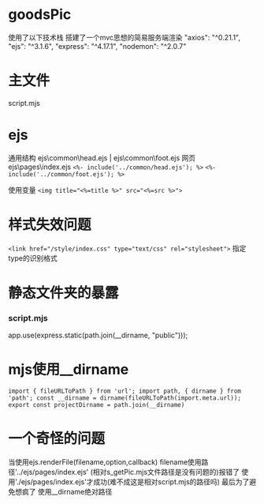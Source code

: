 # goodsPic

  使用了以下技术栈 搭建了一个mvc思想的简易服务端渲染
    "axios": "^0.21.1",
    "ejs": "^3.1.6",
    "express": "^4.17.1",
    "nodemon": "^2.0.7"

# 主文件
script.mjs
    
# ejs
 
 通用结构 ejs\common\head.ejs | ejs\common\foot.ejs
 网页 ejs\pages\index.ejs
`<%- include('../common/head.ejs'); %>`
`<%- include('../common/foot.ejs'); %>`

使用变量
`<img title="<%=title %>" src="<%=src %>">`

# 样式失效问题

  `<link href="/style/index.css" type="text/css" rel="stylesheet">`
  指定type的识别格式
  
# 静态文件夹的暴露
### script.mjs
app.use(express.static(path.join(__dirname, "public")));

# mjs使用__dirname
`
import { fileURLToPath } from 'url';
import path, { dirname } from 'path';
const __dirname = dirname(fileURLToPath(import.meta.url));
export const projectDirname = path.join(__dirname)
`

# 一个奇怪的问题
当使用ejs.renderFile(filename,option,callback)
filename使用路径'../ejs/pages/index.ejs' (相对s_getPic.mjs文件路径是没有问题的)报错了 使用'./ejs/pages/index.ejs'才成功(难不成这是相对script.mjs的路径吗) 最后为了避免想疯了 使用__dirname绝对路径

